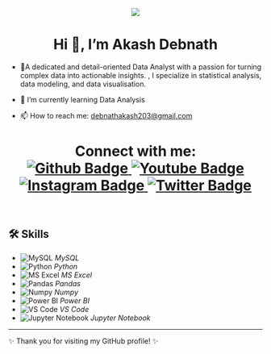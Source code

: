 

<p align="center">
  <img src="https://www.google.com/url?sa=i&url=https%3A%2F%2Fwww.linkedin.com%2Fpulse%2Fbiometric-card-market-analysis-outlook-business-growth-gaurav-sharma&psig=AOvVaw1G-ZlRqsjDNAVC4NC1b3OL&ust=1722688710097000&source=images&cd=vfe&opi=89978449&ved=0CBAQjRxqFwoTCMDEhtWp1ocDFQAAAAAdAAAAABAJ" 
</p>
<h1 align="center">Hi 👋, I’m Akash Debnath</h1>

- 👀A dedicated and detail-oriented Data Analyst with a passion for turning complex data into actionable insights. , I specialize in statistical analysis, data modeling, and data visualisation.

- 🌱 I’m currently learning Data Analysis
- 📫 How to reach me: debnathakash203@gmail.com

<h1 align="center">  
Connect with me:
<div id="badges">
  <a href="https://github.com/souravdann">
    <img src="https://img.shields.io/badge/Github-white?style=for-the-badge&logo=Github&logoColor=black" alt="Github Badge"/>
  </a>
  <a href="#">
    <img src="https://img.shields.io/badge/YouTube-red?style=for-the-badge&logo=youtube&logoColor=white" alt="Youtube Badge"/>
  </a>
   <a href="#">
    <img src="https://img.shields.io/badge/Instagram-purple?style=for-the-badge&logo=instagram&logoColor=white" alt="Instagram Badge"/>
  </a>
   <a href="#">
    <img src="https://img.shields.io/badge/Twitter-blue?style=for-the-badge&logo=twitter&logoColor=white" alt="Twitter Badge"/>
  </a>
</div>
</h1>




<br>
 

## 🛠 Skills

- ![MySQL](https://img.icons8.com/color/48/000000/mysql-logo.png) *MySQL*
- ![Python](https://img.icons8.com/color/48/000000/python.png) *Python*
- ![MS Excel](https://img.icons8.com/color/48/000000/ms-excel.png) *MS Excel*
- ![Pandas](https://img.icons8.com/color/48/000000/pandas.png) *Pandas*
- ![Numpy](https://img.icons8.com/color/48/000000/numpy.png) *Numpy*
- ![Power BI](https://img.icons8.com/color/48/000000/power-bi.png) *Power BI*
- ![VS Code](https://img.icons8.com/color/48/000000/visual-studio-code-2019.png) *VS Code*
- ![Jupyter Notebook](https://upload.wikimedia.org/wikipedia/commons/thumb/3/38/Jupyter_logo.svg/66px-Jupyter_logo.svg.png) *Jupyter Notebook*



---

✨ Thank you for visiting my GitHub profile! ✨
